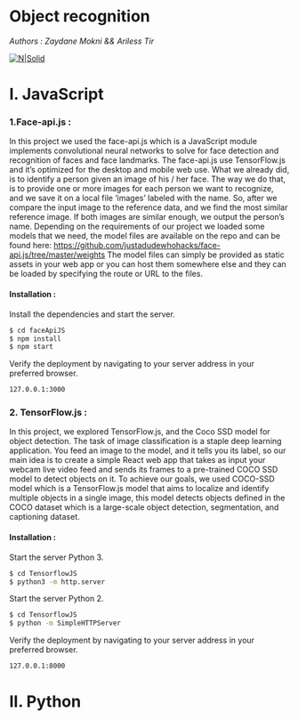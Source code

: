 # Object recognition
_Authors : Zaydane Mokni && Ariless Tir_

[![N|Solid](https://lamachinerie.org/wp-content/uploads/2019/06/github.jpg)](https://github.com/zaydane-mokni/Ac-LabM2) 
# I. JavaScript 
### 1.Face-api.js : 
In this project we used the face-api.js which is a JavaScript module implements convolutional neural networks to solve for face detection and recognition of faces and face landmarks. The face-api.js use TensorFlow.js and it’s optimized for the desktop and mobile web use.
What we already did, is to identify a person given an image of his / her face. The way we do that, is to provide one or more images for each person we want to recognize, and we save it on a local file ‘images’ labeled with the name. So, after we compare the input image to the reference data, and we find the most similar reference image. If both images are similar enough, we output the person’s name.
Depending on the requirements of our project we loaded some models that we need, the model files are available on the repo and can be found here: 
https://github.com/justadudewhohacks/face-api.js/tree/master/weights
The model files can simply be provided as static assets in your web app or you can host them somewhere else and they can be loaded by specifying the route or URL to the files.
#### Installation : 
Install the dependencies and start the server.
```sh
$ cd faceApiJS 
$ npm install
$ npm start
```
Verify the deployment by navigating to your server address in your preferred browser.
```sh
127.0.0.1:3000
```
### 2. TensorFlow.js :
In this project, we explored TensorFlow.js, and the Coco SSD model for object detection.
The task of image classification is a staple deep learning application. You feed an image to the model, and it tells you its label, so our main idea is to create a simple React web app that takes as input your webcam live video feed and sends its frames to a pre-trained COCO SSD model to detect objects on it. 
To achieve our goals, we used COCO-SSD model which is a TensorFlow.js model that aims to localize and identify multiple objects in a single image, this model detects objects defined in the COCO dataset which is a large-scale object detection, segmentation, and captioning dataset.
#### Installation : 
Start the server Python 3.
```sh
$ cd TensorflowJS  
$ python3 -m http.server
```
Start the server Python 2.
```sh
$ cd TensorflowJS  
$ python -m SimpleHTTPServer
```
Verify the deployment by navigating to your server address in your preferred browser.
```sh
127.0.0.1:8000
```

# II. Python
